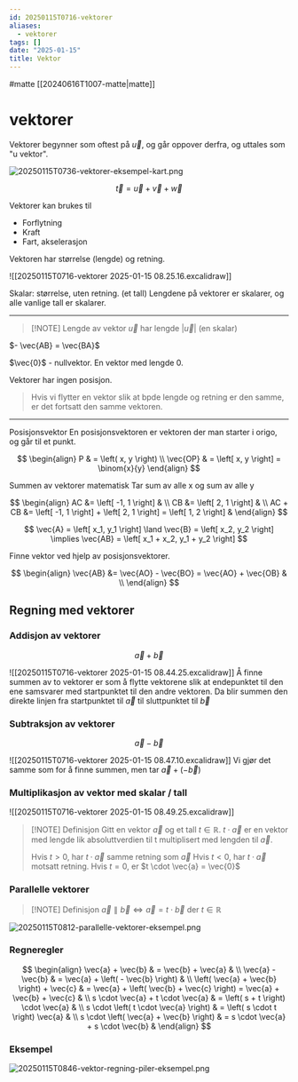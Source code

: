 ```yaml
---
id: 20250115T0716-vektorer
aliases:
  - vektorer
tags: []
date: "2025-01-15"
title: Vektor
---
```


#matte [[20240616T1007-matte|matte]]

# vektorer

Vektorer begynner som oftest på $\vec{u}$, og går oppover derfra, og uttales som "u vektor".

![20250115T0736-vektorer-eksempel-kart.png](Assets/20250115T0736-vektorer-eksempel-kart.png)

$$
\vec{t} = \vec{u} + \vec{v} + \vec{w}
$$

Vektorer kan brukes til

- Forflytning
- Kraft
- Fart, akselerasjon

Vektoren har størrelse (lengde) og retning.

![[20250115T0716-vektorer 2025-01-15 08.25.16.excalidraw]]

Skalar: størrelse, uten retning. (et tall)
Lengdene på vektorer er skalarer, og alle vanlige tall er skalarer.

---

> [!NOTE] Lengde av vektor
> $\vec{u}$ har lengde $\left| \vec{u} \right|$ (en skalar)

$- \vec{AB} = \vec{BA}$

$\vec{0}$ - nullvektor. En vektor med lengde 0.

Vektorer har ingen posisjon.

> Hvis vi flytter en vektor slik at bpde lengde og retning er den samme, er det fortsatt den samme vektoren.

---

Posisjonsvektor
En posisjonsvektoren er vektoren der man starter i origo, og går til et punkt.

$$
\begin{align}
    P & = \left( x, y \right) \\
    \vec{OP} & = \left[ x, y \right] = \binom{x}{y}
\end{align}
$$

Summen av vektorer matematisk
Tar sum av alle x og sum av alle y

$$
\begin{align}
    AC &= \left[ -1, 1 \right] & \\
    CB &= \left[ 2, 1 \right] & \\
    AC + CB &= \left[ -1, 1 \right] + \left[ 2, 1 \right] = \left[ 1, 2 \right] &
\end{align}
$$

$$
\vec{A} = \left[ x_1, y_1 \right] \land \vec{B} = \left[ x_2, y_2 \right] \implies \vec{AB} = \left[ x_1 + x_2, y_1 + y_2 \right]
$$

Finne vektor ved hjelp av posisjonsvektorer.

$$
\begin{align}
  \vec{AB} &= \vec{AO} - \vec{BO} = \vec{AO} + \vec{OB} & \\
\end{align}
$$

## Regning med vektorer

### Addisjon av vektorer

$$
\vec{a} + \vec{b}
$$

![[20250115T0716-vektorer 2025-01-15 08.44.25.excalidraw]]
Å finne summen av to vektorer er som å flytte vektorene slik at endepunktet til den ene samsvarer med startpunktet til den andre vektoren. Da blir summen den direkte linjen fra startpunktet til $\vec{a}$ til sluttpunktet til $\vec{b}$

### Subtraksjon av vektorer

$$
\vec{a} - \vec{b}
$$

![[20250115T0716-vektorer 2025-01-15 08.47.10.excalidraw]]
Vi gjør det samme som for å finne summen, men tar $\vec{a} + \left( - \vec{b} \right)$

### Multiplikasjon av vektor med skalar / tall

![[20250115T0716-vektorer 2025-01-15 08.49.25.excalidraw]]

> [!NOTE] Definisjon
> Gitt en vektor $\vec{a}$ og et tall $t \in \mathbb{R}$.
> $t \cdot \vec{a}$ er en vektor med lengde lik absoluttverdien til t multiplisert med lengden til $\vec{a}$.
>
> Hvis $t > 0$, har $t \cdot \vec{a}$ samme retning som $\vec{a}$
> Hvis $t < 0$, har $t \cdot \vec{a}$ motsatt retning.
> Hvis $t = 0$, er $t \cdot \vec{a} = \vec{0}$

### Parallelle vektorer

> [!NOTE] Definisjon
> $\vec{a} \parallel \vec{b} \iff \vec{a} = t \cdot \vec{b}$ der $t \in \mathbb{R}$

![20250115T0812-parallelle-vektorer-eksempel.png](Assets/20250115T0812-parallelle-vektorer-eksempel.png)

### Regneregler

$$
\begin{align}
    \vec{a} + \vec{b} & = \vec{b} + \vec{a} & \\
    \vec{a} - \vec{b} & = \vec{a} + \left( - \vec{b} \right) & \\
    \left( \vec{a} + \vec{b} \right) + \vec{c} & = \vec{a} + \left( \vec{b} + \vec{c} \right) = \vec{a} + \vec{b} + \vec{c} & \\
    s \cdot \vec{a} + t \cdot \vec{a} & = \left( s + t \right) \cdot \vec{a} & \\
    s \cdot \left( t \cdot \vec{a} \right) & = \left( s \cdot t \right) \vec{a} & \\
    s \cdot \left( \vec{a} + \vec{b} \right) & = s \cdot \vec{a} + s \cdot \vec{b} &
\end{align}
$$

### Eksempel

![20250115T0846-vektor-regning-piler-eksempel.png](Assets/20250115T0846-vektor-regning-piler-eksempel.png)
